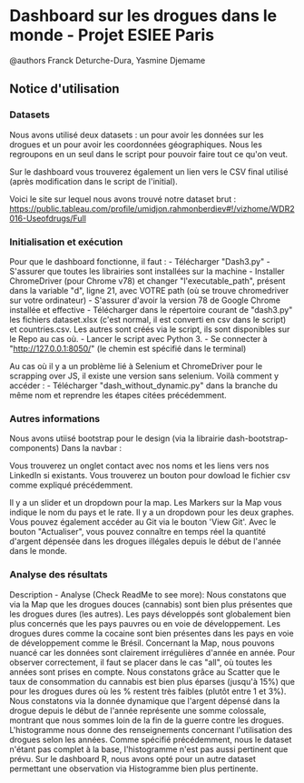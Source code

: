 # Dashboard sur les drogues dans le monde - Projet ESIEE Paris

@authors Franck Deturche-Dura, Yasmine Djemame

## Notice d'utilisation

### Datasets 

Nous avons utilisé deux datasets : un pour avoir les données sur les drogues et un pour avoir les coordonnées géographiques. Nous les regroupons en un seul dans le script pour pouvoir faire tout ce qu'on veut.

Sur le dashboard vous trouverez également un lien vers le CSV final utilisé (après modification dans le script de l'initial).

Voici le site sur lequel nous avons trouvé notre dataset brut : https://public.tableau.com/profile/umidjon.rahmonberdiev#!/vizhome/WDR2016-Useofdrugs/Full

### Initialisation et exécution

Pour que le dashboard fonctionne, il faut :
    - Télécharger "Dash3.py" 
    - S'assurer que toutes les librairies sont installées sur la machine
    - Installer ChromeDriver (pour Chrome v78) et changer "l'executable_path", présent dans la variable "d", ligne 21, avec VOTRE path (où se trouve chromedriver sur votre ordinateur)
    - S'assurer d'avoir la version 78 de Google Chrome installée et effective
    - Télécharger dans le répertoire courant de "dash3.py" les fichiers dataset.xlsx (c'est normal, il est converti en csv dans le script) et countries.csv. Les autres sont créés via le script, ils sont disponibles sur le Repo au cas où.
    - Lancer le script avec Python 3.
    - Se connecter à "http://127.0.0.1:8050/" (le chemin est spécifié dans le terminal)

Au cas où il y a un problème lié à Selenium et ChromeDriver pour le scrapping over JS, il existe une version sans selenium. Voilà comment y accéder :
    - Télécharger "dash_without_dynamic.py" dans la branche du même nom et reprendre les étapes citées précédemment.

### Autres informations

Nous avons utiisé bootstrap pour le design (via la librairie dash-bootstrap-components)
Dans la navbar :

Vous trouverez un onglet contact avec nos noms et les liens vers nos LinkedIn si existants.
Vous trouverez un bouton pour dowload le fichier csv comme expliqué précédemment.

Il y a un slider et un dropdown pour la map. Les Markers sur la Map vous indique le nom du pays et le rate.
Il y a un dropdown pour les deux graphes.
Vous pouvez également accéder au Git via le bouton 'View Git'.
Avec le bouton "Actualiser", vous pouvez connaître en temps réel la quantité d'argent dépensée dans les drogues illégales depuis le début de l'année dans le monde.

### Analyse des résultats

Description - Analyse (Check ReadMe to see more):
    Nous constatons que via la Map que les drogues douces (cannabis) sont bien plus présentes que les drogues dures (les autres). 
    Les pays développés sont globalement bien plus concernés que les pays pauvres ou en voie de développement. 
    Les drogues dures comme la cocaine sont bien présentes dans les pays en voie de développement comme le Brésil. 
    Concernant la Map, nous pouvons nuancé car les données sont clairement irrégulières d'année en année. 
    Pour observer correctement, il faut se placer dans le cas "all", où toutes les années sont prises en compte. 
    Nous constatons grâce au Scatter que le taux de consommation du cannabis est bien plus éparses (jusqu'à 15%) que pour les drogues dures où les % restent très faibles (plutôt entre 1 et 3%). 
    Nous constatons via la donnée dynamique que l'argent dépensé dans la drogue depuis le début de l'année représente une somme colossale, montrant que nous sommes loin de la fin de la guerre contre les drogues. 
    L'histogramme nous donne des renseignements concernant l'utilisation des drogues selon les années. 
    Comme spécifié précédemment, nous le dataset n'étant pas complet à la base, l'histogramme n'est pas aussi pertinent que prévu.
    Sur le dashboard R, nous avons opté pour un autre dataset permettant une observation via Histogramme bien plus pertinente.
    
    
    
    
